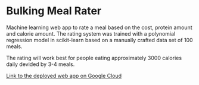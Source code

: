 # Bulking Meal Rater
Machine learning web app to rate a meal based on the cost, protein amount and calorie amount. The rating system was trained with a polynomial regression model in scikit-learn based on a manually crafted data set of 100 meals.

The rating will work best for people eating approximately 3000 calories daily devided by 3-4 meals.

[Link to the deployed web app on Google Cloud](https://bulkrater-7jh2arsyhq-uc.a.run.app)
